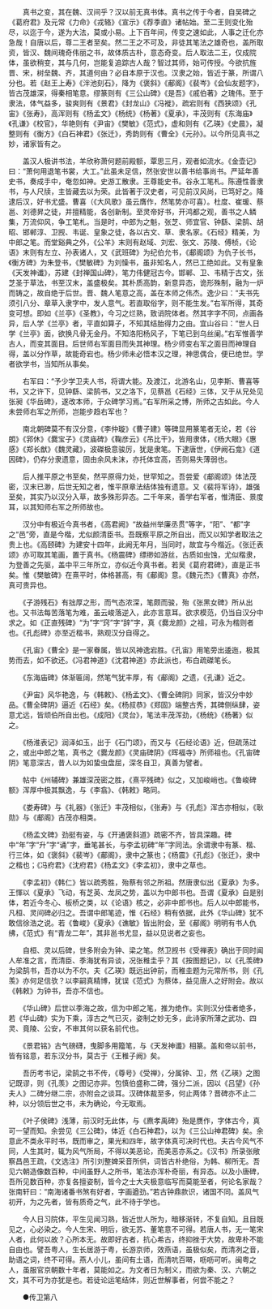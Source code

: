 <!-- { "loadSidebar": true } -->
　　真书之变，其在魏、汉间乎？汉以前无真书体。真书之传于今者，自吴碑之《葛府君》及元常《力命》《戎辂》《宣示》《荐季直》诸帖始。至二王则变化殆尽，以迄于今，遂为大法，莫或小易。上下百年间，传变之速如此，人事之迁化亦急哉！自唐以后，尊二王者至矣。然二王之不可及，非徒其笔法之雄奇也，盖所取资，皆汉、魏间瑰奇伟丽之书，故体质古朴，意态奇变。后人取法二王，仅成院体，虽欲稍变，其与几何，岂能复追踪古人哉？智过其师，始可传授。今欲抗旌晋、宋，树垒魏、齐，其道何由？必自本原于汉也。汉隶之始，皆近于篆，所谓八分也。若《赵王上寿》《泮池刻石》，降为《褒斜》《郙阁》《裴岑》《会仙友题字》，皆古茂雄深，得秦相笔意。缪篆则有《三公山碑》《是吾》《戚伯著》之瑰伟。至于隶法，体气益多，骏爽则有《景君》《封龙山》《冯褷》，疏宕则有《西狭颂》《孔宙》《张寿》，高浑则有《杨孟文》《杨统》《杨著》《夏承》，丰茂则有《东海庙》《孔谦》《校官》，华艳则有《尹宙》《樊敏》《范式》，虚和则有《乙瑛》《史晨》，凝整则有《衡方》《白石神君》《张迁》，秀韵则有《曹全》《元孙》。以今所见真书之妙，诸家皆有之。 

　　盖汉人极讲书法，羊欣称萧何题前殿额，覃思三月，观者如流水。《金壶记》曰：“萧何用退笔书裳，大工。”此虽未足信，然张安世以善书给事尚书。严延年善史书，奏成手中，奄忽如神。史游工散隶。王尊能史书。谷永工笔札。陈遵性善隶书，与人尺牍，主皆藏去以为荣。此皆著于汉史者，可见前汉风尚，已笃好之。降逮后汉，好书尤盛。曹喜（《大风歌》虽云膺作，然笔势亦可喜）。杜度、崔瑗、蔡邕、刘德昇之徒，并擅精能，各创新制。至灵帝好书，开鸿都之观，善书之人鳞集，万流仰风，争工笔札。当是时，中郎为之魁，张芝、师宜官、钟繇、梁鹄、胡昭、邯郸淳、卫觊、韦诞、皇象之徒，各以古文、草、隶名家。《石经》精美，为中郎之笔。而堂谿典之外，《公羊》末则有赵域、刘宏、张文、苏陵、傅桢，《论语》末则有左立、孙表诸人，又《武班碑》为纪伯允书，《郙阁颂》为仇子长书，《衡方碑》为朱登书，《樊敏碑》为刘懆书，虽非知名人，然已工绝如此。又有皇象《天发神谶》，苏建《封禅国山碑》，笔力伟健冠古今。邯郸、卫、韦精于古文，张芝圣于草法，书至汉末，盖盛极矣。其朴质高韵，新意异态，诡形殊制，融为一炉而铸之，故自绝于后世。晋、魏人笔意之高，盖在本师之伟杰。逸少曰：“夫书先须引八分、章草入隶字中，发人意气。若直取俗字，则不能生发。”右军所得，其奇变可想。即如《兰亭》《圣教》，今习之烂熟，致诮院体者。然其字字不同，点画各异，后人学《兰亭》者，平直如算子，不知其结胎得力之由。宜山谷曰：“世人日学《兰亭》面，欲换凡骨无金丹。不知洛阳杨风子，下笔已到乌丝阑。”右军惟善学古人，而变其面目。后世师右军面目而失其神理。杨少师变右军之面目而神理自得，盖以分作草，故能奇宕也。杨少师未必悟本汉之理，神思偶合，便已绝世。学者欲学书，当知所从事矣。 

　　右军曰：“予少学卫夫人书，将谓大能。及渡江，北游名山，见李斯、曹喜等书，又之许下，见钟繇、梁鹄书，又之洛下，见蔡邕《石经》三体，又于从兄处见张昶《华岳碑》，遂改本师，于众碑学习焉。”右军所采之博，所师之古如此。今人未尝师右军之所师，岂能步趋右军也？ 

　　南北朝碑莫不有汉分意，《李仲璇》《曹子建》等碑显用篆笔者无论，若《谷朗》《郛休》《爨宝子》《灵庙碑》《鞠彦云》《吊比干》，皆用隶体，《杨大眼》《惠感》《郑长猷》《魏灵藏》，波磔极意骏厉，犹是隶笔。下逮唐世，《伊阙石龛》《道因碑》，仍存分隶遗意，固由余风未沫，亦托体宜高，否则易失薄弱也。 

　　后人推平原之书至矣，然平原得力处，世罕知之。吾尝爱《郙阁颂》体法茂密，汉末已渺，后世无知之者，惟平原章法结体独有遗意。又《裴将军诗》，雄强至矣，其实乃以汉分入草，故多殊形异态。二千年来，善学右军者，惟清臣、景度耳，以其知师右军之所师故也。 

　　汉分中有极近今真书者，《高君阙》“故益州举廉丞贯”等字，“阳”、“都”字之“邑”旁，直是今楷，尤似颜清臣书。吾既察平原之所自出，而又以知学者取法之贵上也。《高颐碑》为建安十四年，此阙无年月，当同时，故宜与今楷近。《张迁表颂》亦可取其笔画，置于真书。《杨震碑》缥缈如游丝，古质如虫蚀，尤似楷隶，为登善之先驱，盖中平三年所立，亦似近今真书者。若吴《葛府君碑》，直是正书矣。惟《樊敏碑》在熹平时，体格甚高，有《郙阁》意。《魏元杰》《曹真》亦然，真可贵异也。 

　　《子游残石》有拙厚之形，而气态浓深，笔颇而骏，殆《张黑女碑》所从出也。又书法每苦落笔为难，虽云峻落逆入，此亦言意耳。欲求模范，仍当自汉分中求之。如《正直残碑》“为”字“窍”字“辞”字，真《爨龙颜》之祖，可永为楷则者也。《孔彪碑》亦至近楷书，熟观汉分自得之。 

　　《孔宙》《曹全》是一家眷属，皆以风神逸宕胜。《孔宙》用笔旁出逶迤，极其势而去，如不欲还。《冯君神道》《沈君神道》亦此派也，布白疏磔笔长。 

　　《东海庙碑》体渐匾阔，然笔气犹丰厚，有《郙阁》之遗，《孔谦》近之。 

　　《尹宙》风华艳逸，与《韩敕》、《杨孟文》、《曹全碑阴》同家，皆汉分中妙品。《曹全碑阴》逼近《石经》矣。《杨叔恭》《郑固》端整古秀，其碑侧纵肆，姿意尤远，皆顽伯所自出也。《成阳》《灵台》，笔法丰茂浑劲，《杨统》《杨著》似之。 

　　《杨淮表记》润泽如玉，出于《石门颂》，而又与《石经论语》近，但疏荡过之，或出中郎之笔，真书之《爨龙颜》《灵庙碑阴》《晖福寺》所师祖也。《孔宙碑阴》笔意深古，昔人以为如蛰虫盘屈，深冬自卫，真善为譬者。 

　　帖中《州辅碑》兼雄深茂密之胜，《熹平残碑》似之，又加峻峭也。《鲁峻碑额》浑厚中极其飘逸，与《李翕》、《韩敕》略同。 

　　《娄寿碑》与《礼器》《张迁》丰茂相似，《张寿》与《孔彪》浑古亦相似，《耿勋》与《郙阁》古茂亦相类。 

　　《杨孟文碑》劲挺有姿，与《开通褒斜道》疏密不齐，皆具深趣。碑中“年”字“升”字“诵”字，垂笔甚长，与李孟初碑“年”字同法。余谓隶中有篆、楷、行三体，如《褒斜》《裴岑》《郙阁》，隶中之篆也；《杨震》《孔彪》《张迁》，隶中之楷也；《冯府君》《沈府君》《杨孟文》《李孟初》，隶中之草也。 

　　《李孟初》《韩仁》皆以疏秀胜，殆蔡有邻之所祖。然唐隶似出《夏承》为多。王惲以《夏承》飞动，有芝英、龙凤之势，盖以为中郎书也。吾谓《夏承》自是别体，若近今冬心、板桥之类，以《论语》核之，必非中郎书也。后人以中郎能书，凡桓、灵间碑必归之。吾谓中郎笔迹，惟《石经》稍有依据，此外《华山碑》犹不敢信徐浩之说。若《鲁峻》《夏承》《谯敏》皆出附会，至《郙阁》明明有书人仇绋，《范式》有“青龙二年”，其非邕书尤显，益以见说者之妄也。 

　　自桓、灵以后碑，世多附会为钟、梁之笔。然卫觊书《受禅表》确出于同时闻人牟准之言，而清臣、季海犹有异谈，况张稚圭乎？其《按图题记》，以《孔羡碑》为梁鹄书，吾亦以为不尔。夫《乙瑛》既远出钟前，而稚圭题为元常所书，则《孔羡》亦何足信欤？以李嗣真精博，犹误《范式》为蔡体，益见唐人之好附会。故以《韩敕》为钟书，吾亦不信也。 

　　《华山碑》后世以季海之故，信为中郎之笔，推为绝作。实则汉分佳者绝多，若《华山碑》实为下乘，淳古之气已灭，姿制之妙无多，此诗家所薄之武功、四灵、竟陵、公安，不审其何以获名前代也。 

　　《景君铭》古气磅礴，曳脚多用籀笔，与《天发神谶》相篆。盖和帝以前书，皆有铭意，若东汉分书，莫古于《王稚子阙》矣。 

　　吾历考书记，梁鹄之书不传，《尊号》《受禅》，分属钟、卫，然《乙瑛》之图记既谬，则《孔羡》之图记亦非。包慎伯盛称二碑，强分二派，因以《吕望》《孙夫人》二碑分继二宗，亦附会之谈耳。汉碑体裁至多，何止两体？晋碑亦不止二种，以分领后世之书，未为确论，今无取焉。 

　　《叶子侯碑》浅薄，前汉时无此体，与《麃孝禹碑》殆是赝作，字体古今，真可一望而知。余尝见《三公碑》，体近《白石神君》，以为《三公山神君碑》矣。余意此不类永平时书，既而审之，果光和四年，故字体真可决时代也。夫古今风气不同，人生其时，辄为风气所局，不得以美恶论，而美恶亦系之。《汉书》所录张敞察昌邑王疏，《文选注》所引刘整婢采音所供，词皆古朴绝俗，为韩、柳所无。吾见六朝造像数百种，中间虽野人之所书，笔法亦浑朴奇丽，有异态。以及小唐碑，吾所见数百种，亦复各擅姿制，皆今之士大夫极意临写而莫能至者，何论名家哉？张南轩曰：“南海诸番书煞有好者，字画遒劲。”若古钟鼎款识，诸国不同。盖风气初开，为之先者，皆有质奇之气，此不待于学也。 

　　今人日习院体，平生见闻习熟，皆近世人所为，暗移渐转，不复自知。且目既见之，心必染之。今人生宋、明后，欲无苏、董笔意不可得。若唐人书，无一笔宋人者，此何以故？心所本无。故即好古者，抗心希古，终抑挫于大势，故卑朴不能自由也。譬吾粤人，生长居游于粤，长游京师，效燕语，虽极似矣，而清冽之音，助语之词，终不可得。燕人小儿，虽间有土语，而清吭百啭，呖呖可听。闽粤之人，虽服官京朝数十年者，莫能如之。为文者日为制义，而欲为秦、汉、六朝之文，其不可为亦犹是也。若徒论运笔结体，则近世解事者，何尝不能之？ 

　　●传卫第八 

